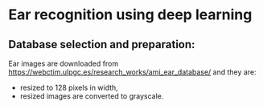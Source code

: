 # Ear recognition using deep learning

## Database selection and preparation:
Ear images are downloaded from https://webctim.ulpgc.es/research_works/ami_ear_database/ and they are:
- resized to 128 pixels in width,
- resized images are converted to grayscale.
